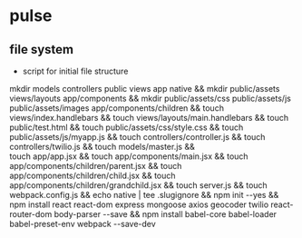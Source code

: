 # pulse

## file system
- script for initial file structure

mkdir models controllers public views app native &&
mkdir public/assets views/layouts app/components &&
mkdir public/assets/css public/assets/js public/assets/images app/components/children && touch views/index.handlebars &&
touch views/layouts/main.handlebars &&
touch public/test.html &&
touch public/assets/css/style.css &&
touch public/assets/js/myapp.js &&
touch controllers/controller.js &&
touch controllers/twilio.js &&
touch models/master.js &&  
touch app/app.jsx &&
touch app/components/main.jsx &&
touch app/components/children/parent.jsx &&
touch app/components/children/child.jsx &&
touch app/components/children/grandchild.jsx &&
touch server.js &&
touch webpack.config.js &&
echo native | tee .slugignore &&
npm init --yes &&
npm install react react-dom express mongoose axios geocoder twilio react-router-dom body-parser --save &&
npm install babel-core babel-loader babel-preset-env webpack --save-dev

